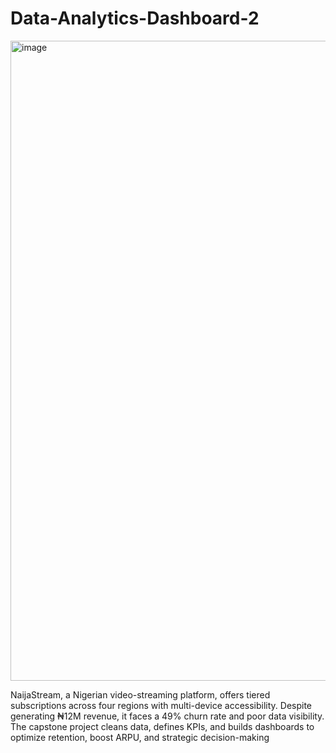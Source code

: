 # Data-Analytics-Dashboard-2

<img width="1536" height="1024" alt="image" src="https://github.com/user-attachments/assets/dc2a82e6-000a-49a6-8189-65a397ed86b0" />







NaijaStream, a Nigerian video-streaming platform, offers tiered subscriptions across four regions with multi-device accessibility. Despite generating ₦12M revenue, it faces a 49% churn rate and poor data visibility. The capstone project cleans data, defines KPIs, and builds dashboards to optimize retention, boost ARPU, and strategic decision-making
